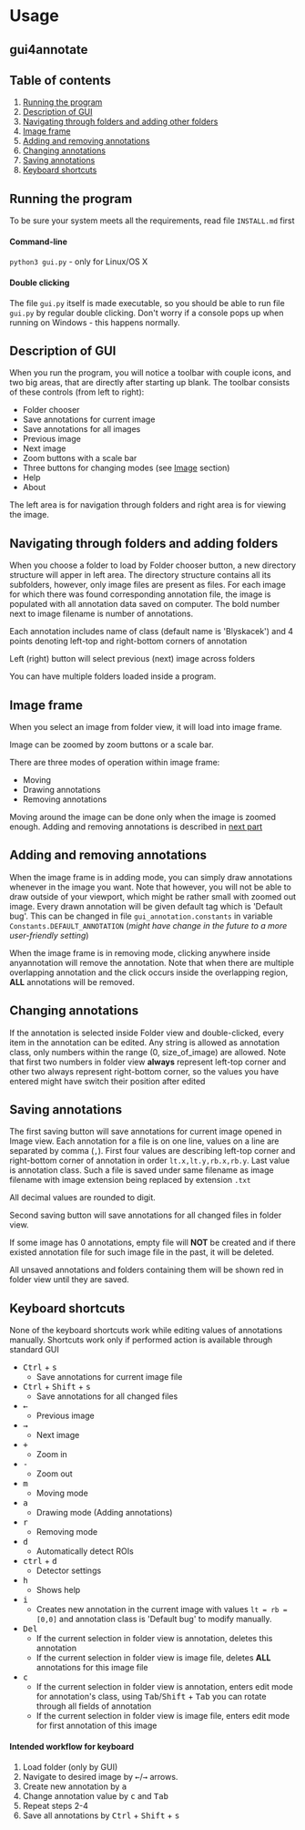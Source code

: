 # Usage
## gui4annotate

## Table of contents

1. [Running the program](#run)
2. [Description of GUI](#gui)
6. [Navigating through folders and adding other folders](#folders)
3. [Image frame](#image)
4. [Adding and removing annotations](#anno)
5. [Changing annotations](#change-anno)
7. [Saving annotations](#save)
8. [Keyboard shortcuts](#key)

## Running the program <a name="#run"></a>

To be sure your system meets all the requirements, read file `INSTALL.md` first

#### Command-line

`python3 gui.py` - only for Linux/OS X

#### Double clicking

The file `gui.py` itself is made executable, so you should be able to run file `gui.py` by regular double clicking. Don't worry if a console pops up when running on Windows - this happens normally.

## Description of GUI <a name="#gui"></a>

When you run the program, you will notice a toolbar with couple icons, and two big areas, that are directly after starting up blank.
The toolbar consists of these controls (from left to right):

+ Folder chooser
+ Save annotations for current image
+ Save annotations for all images
+ Previous image
+ Next image
+ Zoom buttons with a scale bar
+ Three buttons for changing modes (see [Image](#image) section)
+ Help 
+ About

The left area is for navigation through folders and right area is for viewing the image.

## Navigating through folders and adding folders <a name="#folders"></a>

When you choose a folder to load by Folder chooser button, a new directory structure will apper in left area. The directory structure contains all its subfolders, however, only image files are present as files. For each image for which there was found corresponding annotation file, the image is populated with all annotation data saved on computer. The bold number next to image filename is number of annotations.

Each annotation includes name of class (default name is 'Blyskacek') and 4 points denoting left-top and right-bottom corners of annotation

Left (right) button will select previous (next) image across folders

You can have multiple folders loaded inside a program.

## Image frame <a name="#image"></a>

When you select an image from folder view, it will load into image frame.

Image can be zoomed by zoom buttons or a scale bar.

There are three modes of operation within image frame:

+ Moving 
+ Drawing annotations
+ Removing annotations

Moving around the image can be done only when the image is zoomed enough. Adding and removing annotations is described in [next part](#anno)

## Adding and removing annotations <a name="#anno"></a>

When the image frame is in adding mode, you can simply draw annotations whenever in the image you want. Note that however, you will not be able to draw outside of your viewport, which might be rather small with zoomed out image. Every drawn annotation will be given default tag which is 'Default bug'. This can be changed in file `gui_annotation.constants` in variable `Constants.DEFAULT_ANNOTATION` (*might have change in the future to a more user-friendly setting*)

When the image frame is in removing mode, clicking anywhere inside anyannotation will remove the annotation. Note that when there are multiple overlapping annotation and the click occurs inside the overlapping region, **ALL** annotations will be removed.

## Changing annotations <a name="#change-anno"></a>

If the annotation is selected inside Folder view and double-clicked, every item in the annotation can be edited. Any string is allowed as annotation class, only numbers within the range (0, size_of_image) are allowed. Note that first two numbers in folder view **always** represent left-top corner and other two always represent right-bottom corner, so the values you have entered might have switch their position after edited

## Saving annotations <a name="#save"></a>

The first saving button will save annotations for current image opened in Image view. Each annotation for a file is on one line, values on a line are separated by comma (`,`). First four values are describing left-top corner and right-bottom corner of annotation in order `lt.x,lt.y,rb.x,rb.y`. Last value is annotation class. Such a file is saved under same filename as image filename with image extension being replaced by extension `.txt`

All decimal values are rounded to digit.

Second saving button will save annotations for all changed files in folder view.

If some image has 0 annotations, empty file will **NOT** be created and if there existed annotation file for such image file in the past, it will be deleted.

All unsaved annotations and folders containing them will be shown red in folder view until they are saved.


## Keyboard shortcuts <a name="#key"></a>

None of the keyboard shortcuts work while editing values of annotations manually. Shortcuts work only if performed action is available through standard GUI

+ <kbd>Ctrl</kbd> + <kbd>s</kbd>
  + Save annotations for current image file
+ <kbd>Ctrl</kbd> + <kbd>Shift</kbd> + <kbd>s</kbd>
  + Save annotations for all changed files
+ <kbd>&larr;</kbd>
  + Previous image
+ <kbd>&rarr;</kbd>
  + Next image
+ <kbd>+</kbd>
  + Zoom in
+ <kbd>-</kbd>
  + Zoom out
+ <kbd>m</kbd>
  + Moving mode
+ <kbd>a</kbd>
  + Drawing mode (Adding annotations)
+ <kbd>r</kbd>
  + Removing mode
+ <kbd>d</kbd>
  + Automatically detect ROIs
+ <kbd>ctrl</kbd> + <kbd>d</kbd>
  + Detector settings
+ <kbd>h</kbd>
  + Shows help
+ <kbd>i</kbd>
  + Creates new annotation in the current image with values `lt = rb = [0,0]` and annotation class is 'Default bug' to modify manually.
+ <kbd>Del</kbd>
  + If the current selection in folder view is annotation, deletes this annotation
  + If the current selection in folder view is image file, deletes **ALL** annotations for this image file
+ <kbd>c</kbd>
  + If the current selection in folder view is annotation, enters edit mode for annotation's class, using <kbd>Tab</kbd>/<kbd>Shift</kbd> + <kbd>Tab</kbd> you can rotate through all fields of annotation
  + If the current selection in folder view is image file, enters edit mode for first annotation of this image


#### Intended workflow for keyboard

1. Load folder (only by GUI)
2. Navigate to desired image by <kbd>&larr;</kbd>/<kbd>&rarr;</kbd> arrows.
3. Create new annotation by <kbd>a</kbd>
4. Change annotation value by <kbd>c</kbd> and <kbd>Tab</kbd>
5. Repeat steps 2-4
6. Save all annotations by <kbd>Ctrl</kbd> + <kbd>Shift</kbd> + <kbd>s</kbd>


